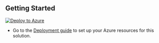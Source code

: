 ## Getting Started
[![Deploy to Azure](https://aka.ms/deploytoazurebutton)](https://portal.azure.com/#create/Microsoft.Template/uri/https%3A%2F%2Fraw.githubusercontent.com%2Fnchandhi%2Fnctestrepo%2Fmain%2FDeployment%2Fmain.json)

* Go to the [Deployment guide](./Deployment/Deployment.md) to set up your Azure resources for this solution.  


